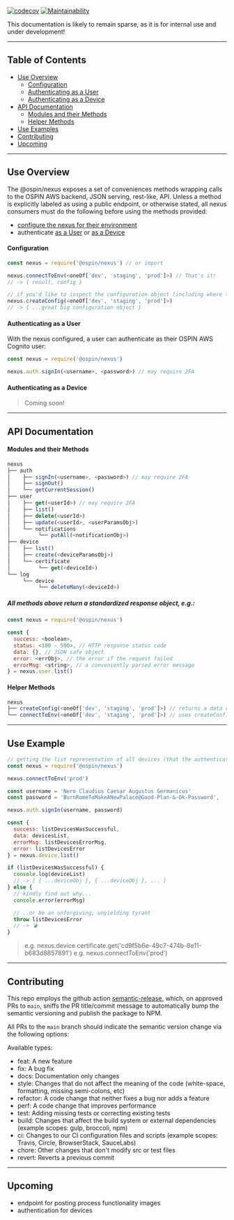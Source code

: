 [![codecov](https://codecov.io/gh/ospin-web-dev/nexus/branch/main/graph/badge.svg?token=Js7X2xLEwB)](https://codecov.io/gh/ospin-web-dev/nexus)
[![Maintainability](https://api.codeclimate.com/v1/badges/a404fb8a258e6f46b81f/maintainability)](https://codeclimate.com/github/ospin-web-dev/nexus/maintainability)

This documentation is likely to remain sparse, as it is for internal use and under development!

---

## Table of Contents

- [Use Overview](#UseOverview)
  - [Configuration](#Configuration)
  - [Authenticating as a User](#Authenticating-as-a-User)
  - [Authenticating as a Device](#Authenticating-as-a-Device)
- [API Documentation](#API-documentation)
  - [Modules and their Methods](#modules-and-their-methods)
  - [Helper Methods](#helper-methods)
- [Use Examples](#Use-Examples)
- [Contributing](#Contributing)
- [Upcoming](#Upcoming)

---

## <a name="UseOverview">Use Overview</a>

The @ospin/nexus exposes a set of conveniences methods wrapping calls to the OSPIN AWS backend, JSON serving, rest-like, API. Unless a method is explicitly labeled as using a public endpoint, or otherwise stated, all nexus consumers must do the following before using the methods provided:
  - [configure the nexus for their environment](#Configuration)
  - authenticate [as a User](#Authenticating-as-a-User) or [as a Device](#Authenticating-as-a-Device)

#### <a name="Configuration">Configuration</a>
```js
const nexus = require('@ospin/nexus') // or import

nexus.connectToEnv(<oneOf['dev', 'staging', 'prod']>) // That's it!
// -> { result, config }

// if you'd like to inspect the configuration object (including where the nexus is making calls to):
nexus.createConfig(<oneOf['dev', 'staging', 'prod']>)
// -> { ...great big configuration object }
```

#### <a name="Authenticating-as-a-User">Authenticating as a User</a>

With the nexus configured, a user can authenticate as their OSPIN AWS Cognito user:
```js
const nexus = require('@ospin/nexus')

nexus.auth.signIn(<username>, <password>) // may require 2FA
```

#### <a name="Authenticating-as-a-Device">Authenticating as a Device</a>

> Coming soon!

---

## <a name="API-documentation">API Documentation</a>

#### <a name="modules-and-their-methods">Modules and their Methods</a>

```js
nexus
├── auth
│    ├── signIn(<username>, <password>) // may require 2FA
│    ├── signOut()
│    └── getCurrentSession()
├── user
│    ├── get(<userId>) // may require 2FA
│    ├── list()
│    ├── delete(<userId>)
│    ├── update(<userId>, <userParamsObj>)
│    └── notifications
│         └── putAll(<notificationObj>)
├── device
│    ├── list()
│    ├── create(<deviceParamsObj>)
│    └── certificate
│         └── get(<deviceId>)
└── log
     └── device
          └── deleteMany(<deviceId>)
```


##### **All methods above return a standardized response object, e.g.:**
```js
const nexus = require('@ospin/nexus')

const {
  success: <boolean>,
  status: <100 - 500>, // HTTP response status code
  data: {}, // JSON safe object
  error: <errObj>, // the error if the request failed
  errorMsg: <string>, // a conveniently parsed error message
} = nexus.user.list()

```

#### <a name="helper-methods">Helper Methods</a>

```js
nexus
├── createConfig(<oneOf['dev', 'staging', 'prod']>) // returns a data object
└── connectToEnv(<oneOf['dev', 'staging', 'prod']>) // uses createConfig - sets the configuration to the nexus
```

---

## <a name="Use-Examples">Use Example</a>
```js
// getting the list representation of all devices (that the authenticated consumer is privileged to)
const nexus = require('@ospin/nexus')

nexus.connectToEnv('prod')

const username = 'Nero Claudius Caesar Augustus Germanicus'
const password = 'BurnRomeToMakeANewPalace@Good-Plan-&-Ok-Password',

nexus.auth.signIn(username, password)

const {
  success: listDevicesWasSuccessful,
  data: devicesList,
  errorMsg: listDevicesErrorMsg,
  error: listDevicesError
} = nexus.device.list()

if (listDevicesWasSuccessful) {
  console.log(deviceList)
  // -> [ { ...deviceObj }, { ...deviceObj }, ... ]
} else {
  // kindly find out why...
  console.error(errorMsg)

  // ..or be an unforgiving, unyielding tyrant
  throw listDevicesError
  // -> 💣
}

```
> e.g. nexus.device.certificate.get('cd9f5b6e-49c7-474b-8e11-b683d8857891')
> e.g. nexus.connectToEnv('prod')

---

## <a name="Contributing">Contributing</a>

This repo employs the github action [semantic-release](https://semantic-release.gitbook.io/semantic-release/), which, on approved PRs to `main`, sniffs the PR title/commit message to automatically bump the semantic versioning and publish the package to NPM.

All PRs to the `main` branch should indicate the semantic version change via the following options:

Available types:
 - feat: A new feature
 - fix: A bug fix
 - docs: Documentation only changes
 - style: Changes that do not affect the meaning of the code (white-space, formatting, missing semi-colons, etc)
 - refactor: A code change that neither fixes a bug nor adds a feature
 - perf: A code change that improves performance
 - test: Adding missing tests or correcting existing tests
 - build: Changes that affect the build system or external dependencies (example scopes: gulp, broccoli, npm)
 - ci: Changes to our CI configuration files and scripts (example scopes: Travis, Circle, BrowserStack, SauceLabs)
 - chore: Other changes that don't modify src or test files
 - revert: Reverts a previous commit

---

## <a name="Upcoming">Upcoming</a>
- endpoint for posting process functionality images
- authentication for devices
